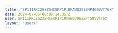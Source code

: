 ```yaml
---
title: "SP111RKC2GZZSHCSKP1P10FAWQ39EZNP4G0VVT76X"
date: 2024-07-05T06:08:14.357Z
user: SP111RKC2GZZSHCSKP1P10FAWQ39EZNP4G0VVT76X
layout: "users"
---
```

    